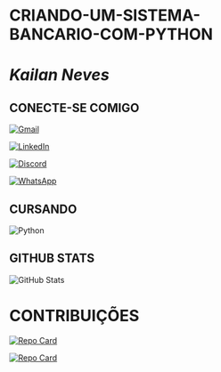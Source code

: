 # CRIANDO-UM-SISTEMA-BANCARIO-COM-PYTHON

# _______Kailan Neves_______

## CONECTE-SE COMIGO


[![Gmail](https://img.shields.io/badge/Gmail-333333?style=for-the-badge&logo=gmail&logoColor=red)](mailto:kailanneves921@gmail.com)

[![LinkedIn](https://img.shields.io/badge/LinkedIn-0077B5?style=for-the-badge&logo=linkedin&logoColor=white)](https://www.linkedin.com/in/kailan-neves-b42701361//)

[![Discord](https://img.shields.io/badge/Discord-7289DA?style=for-the-badge&logo=discord&logoColor=white)](https://discord.com/channels/@calangoazul001/)



[![WhatsApp](https://img.shields.io/badge/WhatsApp-25D366?style=for-the-badge&logo=whatsapp&logoColor=white)](https://wa.me/5599991490782)
 
## CURSANDO

![Python](https://img.shields.io/badge/python-3670A0?style=for-the-badge&logo=python&logoColor=ffdd54)


## GITHUB STATS

![GitHub Stats](https://github-readme-stats.vercel.app/api?username=kailank9&theme=transparent&bg_color=000&border_color=30A3DC&show_icons=true&icon_color=30A3DC&title_color=E94D5F&text_color=FFF&hide_title=true&hide=stars)

# CONTRIBUIÇÕES

[![Repo Card](https://github-readme-stats.vercel.app/api/pin/?username=kailank9&repo=dio-lab-open-source&bg_color=000&border_color=30A3DC&show_icons=true&icon_color=30A3DC&title_color=E94D5F&text_color=FFF)](https://github.com/kailank9/dio-lab-open-source)

[![Repo Card](https://github-readme-stats.vercel.app/api/pin/?username=kailank9&repo=CRIANDO-UM-SISTEMA-BANCARIO-COM-PYTHON&bg_color=000&border_color=30A3DC&show_icons=true&icon_color=30A3DC&title_color=E94D5F&text_color=FFF)](https://github.com/kailank9/CRIANDO-UM-SISTEMA-BANCARIO-COM-PYTHON)

